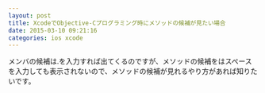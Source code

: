 ```yaml
---
layout: post
title: XcodeでObjective-Cプログラミング時にメソッドの候補が見たい場合
date: 2015-03-10 09:21:16
categories: ios xcode
---
```

<!-- {% raw %} -->
<p>メンバの候補は.を入力すれば出てくるのですが、メソッドの候補をはスペースを入力しても表示されないので、メソッドの候補が見れるやり方があれば知りたいです。</p>
<!-- {% endraw %} -->
